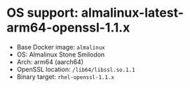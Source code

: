 # OS support: almalinux-latest-arm64-openssl-1.1.x

- Base Docker image: `almalinux`
- OS: Almalinux Stone Smilodon
- Arch: arm64 (aarch64)
- OpenSSL location: `/lib64/libssl.so.1.1`
- Binary target: `rhel-openssl-1.1.x`
